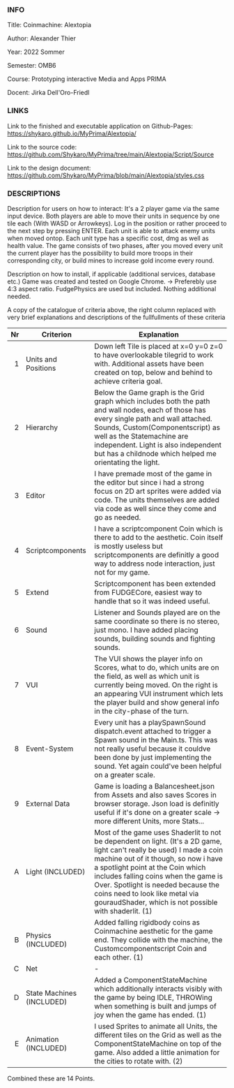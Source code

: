 ### INFO #######################################################################################################################################################
Title: Coinmachine: Alextopia

Author: Alexander Thier

Year: 2022 Sommer 

Semester: OMB6

Course: Prototyping interactive Media and Apps PRIMA

Docent: Jirka Dell'Oro-Friedl


### LINKS #######################################################################################################################################################
Link to the finished and executable application on Github-Pages:
https://shykaro.github.io/MyPrima/Alextopia/

Link to the source code:
https://github.com/Shykaro/MyPrima/tree/main/Alextopia/Script/Source

Link to the design document:
https://github.com/Shykaro/MyPrima/blob/main/Alextopia/styles.css


### DESCRIPTIONS #######################################################################################################################################################
Description for users on how to interact:
It's a 2 player game via the same input device. Both players are able to move their units in sequence by one tile each (With WASD or Arrowkeys).
Log in the position or rather proceed to the next step by pressing ENTER.
Each unit is able to attack enemy units when moved ontop. Each unit type has a specific cost, dmg as well as health value.
The game consists of two phases, after you moved every unit the current player has the possibility to build more troops in their corresponding city, 
or build mines to increase gold income every round.

Description on how to install, if applicable (additional services, database etc.)
Game was created and tested on Google Chrome. -> Preferebly use 4:3 aspect ratio.
FudgePhysics are used but included.
Nothing additional needed.

A copy of the catalogue of criteria above, the right column replaced with very brief explanations and descriptions of the fullfullments of these criteria

| Nr |	Criterion	   |	Explanation													 |
|---:|---------------------|---------------------------------------------------------------------------------------------------------------------|
| 1 |	Units and Positions|	Down left Tile is placed at x=0 y=0 z=0 to have overlookable tilegrid to work with. Additional assets have been created on top, below and behind to achieve criteria goal. |
| 2 |	Hierarchy	   |	Below the Game graph is the Grid graph which includes both the path and wall nodes, each of those has every single path and wall	attached. Sounds, Custom(Componentscript) as well as the Statemachine are independent. Light is also independent but has a childnode which helped me orientating the light. |
| 3 |	Editor		   |	I have premade most of the game in the editor but since i had a strong focus on 2D art sprites were added via code. The units themselves are added via code as well since they come and go as needed. |
| 4 |	Scriptcomponents|	I have a scriptcomponent Coin which is there to add to the aesthetic. Coin itself is mostly useless but scriptcomponents are definitly a good way to address node interaction, just not for my game. |
| 5 |	Extend		|	Scriptcomponent has been extended from FUDGECore, easiest way to handle that so it was indeed useful. |
| 6 |	Sound		|	Listener and Sounds played are on the same coordinate so there is no stereo, just mono. I have added placing sounds, building sounds and fighting sounds. |
| 7 |	VUI		|	The VUI shows the player info on Scores, what to do, which units are on the field, as well as which unit is currently being moved. On the right is an appearing VUI instrument which lets the player build and show general info in the city-phase of the turn. |
| 8 |	Event-System	|	Every unit has a playSpawnSound dispatch.event attached to trigger a Spawn sound in the Main.ts. This was not really useful because it couldve been done by just implementing the sound. Yet again could've been helpful on a greater scale.  |
| 9 |	External Data	|	Game is loading a Balancesheet.json from Assets and also saves Scores in browser storage. Json load is definitly useful if it's done on a greater scale -> more different Units, more Stats... |
| A |	Light (INCLUDED) 		|	Most of the game uses Shaderlit to not be dependent on light. (It's a 2D game, light can't really be used) I made a coin machine out of it though, so now i have a spotlight point at the Coin which includes falling coins when the game is Over. Spotlight is needed because the coins need to look like metal via gouraudShader, which is not possible with shaderlit. (1) |
| B |	Physics (INCLUDED)		|	Added falling rigidbody coins as Coinmachine aesthetic for the game end. They collide with the machine, the Customcomponentscript Coin and each other. (1) |
| C |	Net		|	- |
| D |	State Machines (INCLUDED)	|	Added a ComponentStateMachine which additionally interacts visibly with the game by being IDLE, THROWing when something is built and jumps of joy when the game has ended. (1) |
| E |	Animation (INCLUDED) 	|	I used Sprites to animate all Units, the different tiles on the Grid as well as the ComponentStateMachine on top of the game. Also added a little animation for the cities to rotate with. (2) |

Combined these are 14 Points.
